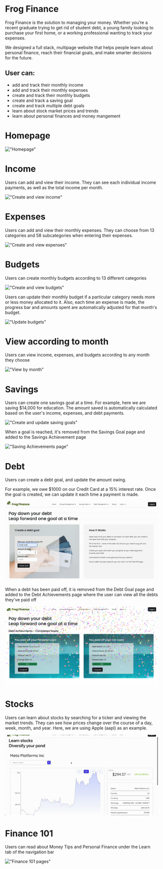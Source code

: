 # Frog Finance
Frog Finance is the solution to managing your money. Whether you’re a recent graduate trying to get rid of student debt, a young family looking to purchase your first home, or a working professional wanting to track your expenses.


We designed a full stack, multipage website that helps people learn about personal finance, reach their financial goals, and make smarter decisions for the future.

## User can:
* add and track their monthly income
* add and track their monthly expenses
* create and track their monthly budgets
* create and track a saving goal
* create and track multiple debt goals
* learn about stock market prices and trends
* learn about personal finances and money mangement

# Homepage

!["Homepage"](https://github.com/rebecca-romeo/frog-finance/blob/main/frontend/client/src/media/home.gif)

# Income
Users can add and view their income. They can see each individual income payments, as well as the total income per month.

!["Create and view income"](https://github.com/rebecca-romeo/frog-finance/blob/main/frontend/client/src/media/income_add_view.gif)

# Expenses
Users can add and view their monthly expenses. They can choose from 13 categories and 58 subcategories when entering their expenses.

!["Create and view expenses"](https://github.com/rebecca-romeo/frog-finance/blob/main/frontend/client/src/media/expenses_add_view.gif)

# Budgets
Users can create monthly budgets according to 13 different categories

!["Create and view budgets"](https://github.com/rebecca-romeo/frog-finance/blob/main/frontend/client/src/media/budgets_create.gif)

Users can update their monthly budget  if a particular category needs more or less money allocated to it. Also, each time an expense is made, the progress bar and amounts spent are automatically adjusted for that month's budget.

!["Update budgets"](https://github.com/rebecca-romeo/frog-finance/blob/main/frontend/client/src/media/budgets_update.gif)

# View according to month
Users can view income, expenses, and budgets according to any month they choose

!["View by month"](https://github.com/rebecca-romeo/frog-finance/blob/main/frontend/client/src/media/view_monthly.gif)

# Savings
Users can create one savings goal at a time. For example, here we are saving $14,000 for education. The amount saved is automatically calculated based on the user's income, expenses, and debt payments.

!["Create and update saving goals"](https://github.com/rebecca-romeo/frog-finance/blob/main/frontend/client/src/media/savings_create_update.gif)

When a goal is reached, it's removed from the Savings Goal page and added to the Savings Achievement page

!["Saving Achievements page"](https://github.com/rebecca-romeo/frog-finance/blob/main/frontend/client/src/media/savings_achieve.gif)

# Debt
Users can create a debt goal, and update the amount owing.

For example, we owe $1000 on our Credit Card at a 15% interest rate. Once the goal is created, we can update it each time a payment is made.

!["Create and update debt goals"](https://github.com/rebecca-romeo/frog-finance/blob/main/frontend/client/src/media/debt_add_update.gif)

When a debt has been paid off, it is removed from the Debt Goal page and added to the Debt Achievements page where the user can view all the debts they've paid off

!["Debt achievements page"](https://github.com/rebecca-romeo/frog-finance/blob/main/frontend/client/src/media/debt_achieve.png)

# Stocks
Users can learn about stocks by searching for a ticker and viewing the market trends. They can see how prices change over the course of a day, week, month, and year. Here, we are using Apple (aapl) as an example.

!["Stocks page"](https://github.com/rebecca-romeo/frog-finance/blob/main/frontend/client/src/media/learn_stocks.gif)

# Finance 101
Users can read about Money Tips and Personal Finance under the Learn tab of the navigation bar

!["Finance 101 pages"](https://github.com/rebecca-romeo/frog-finance/blob/main/frontend/client/src/media/learn_finance_tips.gif)
